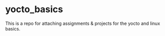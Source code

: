 # yocto_basics
This is a repo for attaching assignments &amp; projects for the yocto and linux basics.
